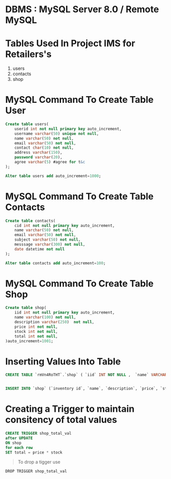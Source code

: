 # DBMS : MySQL Server 8.0 / Remote MySQL

# Tables Used In Project IMS for Retailers's
1. users
2. contacts
3. shop

# MySQL Command To Create Table User
```sql
Create table users(
    userid int not null primary key auto_increment,
    username varchar(50) unique not null,
    name varchar(50) not null,
    email varchar(50) not null,
    contact char(10) not null,
    address varchar(150),
    password varchar(20),
    agree varchar(5) #agree for t&c
);

Alter table users add auto_increment=1000;
```
# MySQL Command To Create Table Contacts
```sql
Create table contacts(
    cid int not null primary key auto_increment,
    name varchar(50) not null,
    email varchar(50) not null,
    subject varchar(50) not null,
    messsage varchar(300) not null,
    date datetime not null
);

Alter table contacts add auto_increment=100;
```
# MySQL Command To Create Table Shop
```sql
Create table shop(
    iid int not null primary key auto_increment,
    name varchar(100) not null,
    description varchar(250)  not null,
    price int not null,
    stock int not null,
    total int not null,
)auto_increment=1001;
```

# Inserting Values Into Table

```sql
CREATE TABLE `rmVn4RoTHT`.`shop` ( `iid` INT NOT NULL ,  `name` VARCHAR(50) NOT NULL ,  `description` VARCHAR(250) NOT NULL ,  `price` DECIMAL NOT NULL ,  `stock` INT NOT NULL ,  `total` DECIMAL NOT NULL ,  `reoder_level` INT NOT NULL ) ENGINE = InnoDB;


INSERT INTO `shop` (`inventory id`, `name`, `description`, `price`, `stock`, `total`, `reoder_level`) VALUES ('1', 'Soap Lux', 'Lux | Golden Rose| 25g pack', '23.00', '20', '460', '5');
```

# Creating a Trigger to maintain consitency of total values
```sql
CREATE TRIGGER shop_total_val
after UPDATE
ON shop
for each row
SET total = price * stock
```
> To drop a tigger use

`DROP TRIGGER shop_total_val`
